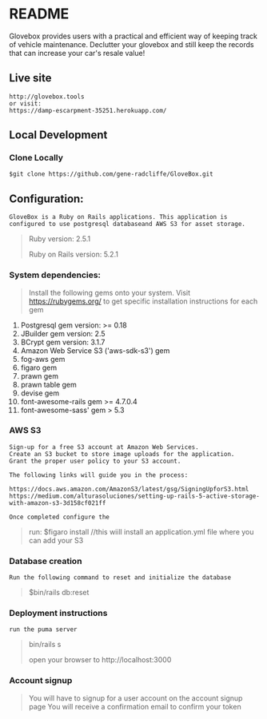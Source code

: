 # README

Glovebox provides users with a practical and efficient way of keeping track of vehicle maintenance. Declutter your glovebox and still keep the records that can increase your car's resale value!

## Live site
````
http://glovebox.tools
or visit:
https://damp-escarpment-35251.herokuapp.com/ 
````

## Local Development

### Clone Locally
````
$git clone https://github.com/gene-radcliffe/GloveBox.git
````

## Configuration: 
````
GloveBox is a Ruby on Rails applications. This application is configured to use postgresql databaseand AWS S3 for asset storage.
````
> Ruby version: 2.5.1 
>
> Ruby on Rails version: 5.2.1

### System dependencies:
> Install the following gems onto your system. 
> Visit https://rubygems.org/ to get specific installation instructions for each gem
  1. Postgresql gem version: >= 0.18
  2. JBuilder gem version: 2.5
  3. BCrypt gem version: 3.1.7
  4. Amazon Web Service S3 ('aws-sdk-s3') gem
  5. fog-aws gem
  6. figaro gem
  7. prawn gem
  8. prawn table gem
  9. devise gem
  10. font-awesome-rails gem >= 4.7.0.4
  11. font-awesome-sass' gem > 5.3

### AWS S3
````
Sign-up for a free S3 account at Amazon Web Services. 
Create an S3 bucket to store image uploads for the application.
Grant the proper user policy to your S3 account.

The following links will guide you in the process:

https://docs.aws.amazon.com/AmazonS3/latest/gsg/SigningUpforS3.html
https://medium.com/alturasoluciones/setting-up-rails-5-active-storage-with-amazon-s3-3d158cf021ff

Once completed configure the
````

> run: $figaro install  //this wiill install an application.yml file where you can add your S3

### Database creation
````
Run the following command to reset and initialize the database 
````
> $bin/rails db:reset

### Deployment instructions
````
run the puma server
````
> bin/rails s
>
> open your browser to http://localhost:3000 

### Account signup
> You will have to signup for a user account on the account signup page
> You will receive a confirmation email to confirm your token


